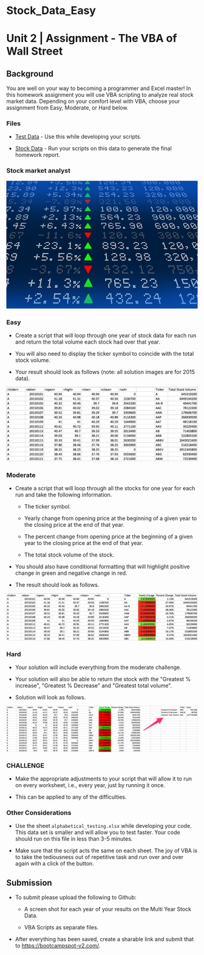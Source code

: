 # Stock_Data_Easy

# Unit 2 | Assignment - The VBA of Wall Street

## Background

You are well on your way to becoming a programmer and Excel master! In this homework assignment you will use VBA scripting to analyze real stock market data. Depending on your comfort level with VBA, choose your assignment from Easy, Moderate, or Hard below.

### Files

* [Test Data](Resources/alphabtical_testing.xlsx) - Use this while developing your scripts.

* [Stock Data](Resources/Multiple_year_stock_data.xlsx) - Run your scripts on this data to generate the final homework report.

### Stock market analyst

![stock Market](Images/stockmarket.jpg)

### Easy

* Create a script that will loop through one year of stock data for each run and return the total volume each stock had over that year.

* You will also need to display the ticker symbol to coincide with the total stock volume.

* Your result should look as follows (note: all solution images are for 2015 data).

![easy_solution](Images/easy_solution.png)

### Moderate

* Create a script that will loop through all the stocks for one year for each run and take the following information.

  * The ticker symbol.

  * Yearly change from opening price at the beginning of a given year to the closing price at the end of that year.

  * The percent change from opening price at the beginning of a given year to the closing price at the end of that year.

  * The total stock volume of the stock.

* You should also have conditional formatting that will highlight positive change in green and negative change in red.

* The result should look as follows.

![moderate_solution](Images/moderate_solution.png)

### Hard

* Your solution will include everything from the moderate challenge.

* Your solution will also be able to return the stock with the "Greatest % increase", "Greatest % Decrease" and "Greatest total volume".

* Solution will look as follows.

![hard_solution](Images/hard_solution.png)

### CHALLENGE

* Make the appropriate adjustments to your script that will allow it to run on every worksheet, i.e., every year, just by running it once.

* This can be applied to any of the difficulties.

### Other Considerations

* Use the sheet `alphabetical_testing.xlsx` while developing your code. This data set is smaller and will allow you to test faster. Your code should run on this file in less than 3-5 minutes.

* Make sure that the script acts the same on each sheet. The joy of VBA is to take the tediousness out of repetitive task and run over and over again with a click of the button.

## Submission

* To submit please upload the following to Github:

  * A screen shot for each year of your results on the Multi Year Stock Data.

  * VBA Scripts as separate files.

* After everything has been saved, create a sharable link and submit that to <https://bootcampspot-v2.com/>.
